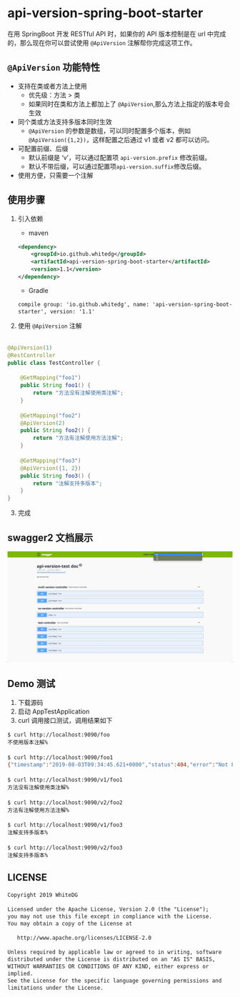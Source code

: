 # api-version-spring-boot-starter

在用 SpringBoot 开发 RESTful API 时，如果你的 API 版本控制是在 url 中完成的，那么现在你可以尝试使用 ```@ApiVersion``` 注解帮你完成这项工作。

## ```@ApiVersion``` 功能特性

- 支持在类或者方法上使用
    - 优先级：方法 > 类
    - 如果同时在类和方法上都加上了 ```@ApiVersion```,那么方法上指定的版本号会生效
- 同个类或方法支持多版本同时生效
    - ```@ApiVersion``` 的参数是数组，可以同时配置多个版本，例如 ```@ApiVersion({1,2})```，这样配置之后通过 v1 或者 v2 都可以访问。
- 可配置前缀、后缀
    - 默认前缀是 ‘v’，可以通过配置项 ```api-version.prefix``` 修改前缀。
    - 默认不带后缀，可以通过配置项```api-version.suffix```修改后缀。
- 使用方便，只需要一个注解


## 使用步骤
1. 引入依赖
    - maven
    ```xml
    <dependency>
    	<groupId>io.github.whitedg</groupId>
    	<artifactId>api-version-spring-boot-starter</artifactId>
    	<version>1.1</version>
    </dependency>
    ```
    - Gradle
    ```
    compile group: 'io.github.whitedg', name: 'api-version-spring-boot-starter', version: '1.1'
    ```

2. 使用 ```@ApiVersion``` 注解


```java

@ApiVersion(1)
@RestController
public class TestController {

    @GetMapping("foo1")
    public String foo1() {
        return "方法没有注解使用类注解";
    }

    @GetMapping("foo2")
    @ApiVersion(2)
    public String foo2() {
        return "方法有注解使用方法注解";
    }

    @GetMapping("foo3")
    @ApiVersion({1, 2})
    public String foo3() {
        return "注解支持多版本";
    }
}
```

3. 完成

## swagger2 文档展示

![image](https://github.com/WhiteDG/api-version-spring-boot-starter/blob/develop/image/swagger-ui2.jpg)

## Demo 测试
1. 下载源码
2. 启动 AppTestApplication
3. curl 调用接口测试，调用结果如下
``` bash
$ curl http://localhost:9090/foo
不使用版本注解%

$ curl http://localhost:9090/foo1
{"timestamp":"2019-08-03T09:34:45.621+0000","status":404,"error":"Not Found","message":"No message available","path":"/foo1"}%

$ curl http://localhost:9090/v1/foo1
方法没有注解使用类注解%

$ curl http://localhost:9090/v2/foo2
方法有注解使用方法注解%

$ curl http://localhost:9090/v1/foo3
注解支持多版本%

$ curl http://localhost:9090/v2/foo3
注解支持多版本%
```

## LICENSE
```
Copyright 2019 WhiteDG

Licensed under the Apache License, Version 2.0 (the "License");
you may not use this file except in compliance with the License.
You may obtain a copy of the License at

   http://www.apache.org/licenses/LICENSE-2.0

Unless required by applicable law or agreed to in writing, software
distributed under the License is distributed on an "AS IS" BASIS,
WITHOUT WARRANTIES OR CONDITIONS OF ANY KIND, either express or implied.
See the License for the specific language governing permissions and
limitations under the License.
```